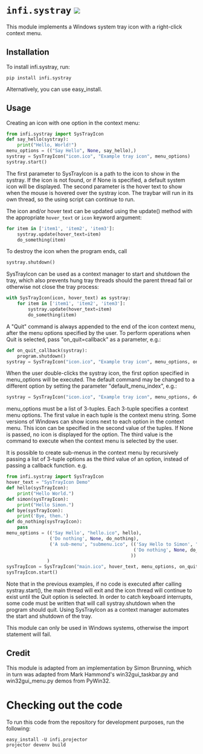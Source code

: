 # `infi.systray` [![](https://img.shields.io/pypi/v/infi.systray)](https://pypi.org/project/infi.systray/)

This module implements a Windows system tray icon with a right-click context menu.

## Installation

To install infi.systray, run:

```
pip install infi.systray
```

Alternatively, you can use easy_install.

## Usage

Creating an icon with one option in the context menu:

```python
from infi.systray import SysTrayIcon
def say_hello(systray):
    print("Hello, World!")
menu_options = (("Say Hello", None, say_hello),)
systray = SysTrayIcon("icon.ico", "Example tray icon", menu_options)
systray.start()
```

The first parameter to SysTrayIcon is a path to the icon to show in the systray. If the icon is not found, or
if None is specified, a default system icon will be displayed.
The second parameter is the hover text to show when the mouse is hovered over the systray icon.
The traybar will run in its own thread, so the using script can continue to run.

The icon and/or hover text can be updated using the update() method with the appropriate `hover_text` or `icon` keyword argument:

```python
for item in ['item1', 'item2', 'item3']:
    systray.update(hover_text=item)
    do_something(item)
```

To destroy the icon when the program ends, call

```python
systray.shutdown()
```

SysTrayIcon can be used as a context manager to start and shutdown the tray, which also prevents hung tray threads should the parent thread fail or otherwise not close the tray process:

```python
with SysTrayIcon(icon, hover_text) as systray:
    for item in ['item1', 'item2', 'item3']:
        systray.update(hover_text=item)
        do_something(item)
```

A "Quit" command is always appended to the end of the icon context menu, after the menu options specified by the user.
To perform operations when Quit is selected, pass "on_quit=callback" as a parameter, e.g.:

```python
def on_quit_callback(systray):
    program.shutdown()
systray = SysTrayIcon("icon.ico", "Example tray icon", menu_options, on_quit=on_quit_callback)
```

When the user double-clicks the systray icon, the first option specified in menu_options will be executed. The default
command may be changed to a different option by setting the parameter "default_menu_index", e.g.:

```python
systray = SysTrayIcon("icon.ico", "Example tray icon", menu_options, default_menu_index=2)
```

menu_options must be a list of 3-tuples. Each 3-tuple specifies a context menu options. The first value in each tuple
is the context menu string.
Some versions of Windows can show icons next to each option in the context menu. This icon can be specified in
the second value of the tuples. If None is passed, no icon is displayed for the option.
The third value is the command to execute when the context menu is selected by the user.

It is possible to create sub-menus in the context menu by recursively passing a list of 3-tuple options as the third
value of an option, instead of passing a callback function. e.g.

```python
from infi.systray import SysTrayIcon
hover_text = "SysTrayIcon Demo"
def hello(sysTrayIcon):
    print("Hello World.")
def simon(sysTrayIcon):
    print("Hello Simon.")
def bye(sysTrayIcon):
    print('Bye, then.')
def do_nothing(sysTrayIcon):
    pass
menu_options = (('Say Hello', "hello.ico", hello),
                ('Do nothing', None, do_nothing),
                ('A sub-menu', "submenu.ico", (('Say Hello to Simon', "simon.ico", simon),
                                               ('Do nothing', None, do_nothing),
                                              ))
               )
sysTrayIcon = SysTrayIcon("main.ico", hover_text, menu_options, on_quit=bye, default_menu_index=1)
sysTrayIcon.start()
```

Note that in the previous examples, if no code is executed after calling systray.start(), the main thread will
exit and the icon thread will continue to exist until the Quit option is selected. In order to catch keyboard
interrupts, some code must be written that will call systray.shutdown when the program should quit.
Using SysTrayIcon as a context manager automates the start and shutdown of the tray.

This module can only be used in Windows systems, otherwise the import statement will fail.

## Credit

This module is adapted from an implementation by Simon Brunning, which in turn was adapted from Mark Hammond's
win32gui_taskbar.py and win32gui_menu.py demos from PyWin32.

# Checking out the code

To run this code from the repository for development purposes, run the following:

```
easy_install -U infi.projector
projector devenv build
```
